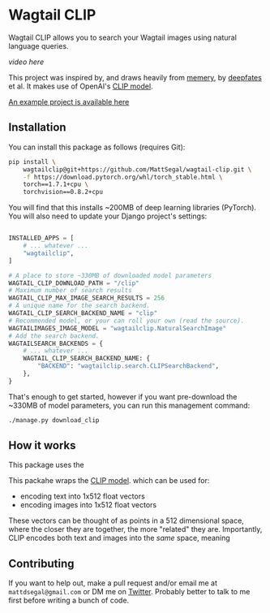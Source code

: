 # Wagtail CLIP

Wagtail CLIP allows you to search your Wagtail images using natural language queries.

_video here_

This project was inspired by, and draws heavily from [memery](https://github.com/deepfates/memery), by [deepfates](https://github.com/deepfates) et al.
It makes use of OpenAI's [CLIP model](https://github.com/openai/CLIP).

[An example project is available here](https://github.com/MattSegal/wagtail-clip-example)

## Installation

You can install this package as follows (requires Git):

```bash
pip install \
    wagtailclip@git+https://github.com/MattSegal/wagtail-clip.git \
    -f https://download.pytorch.org/whl/torch_stable.html \
    torch==1.7.1+cpu \
    torchvision==0.8.2+cpu
```

You will find that this installs ~200MB of deep learning libraries (PyTorch). You will also need to update your Django project's settings:

```python

INSTALLED_APPS = [
    # ... whatever ...
    "wagtailclip",
]

# A place to store ~330MB of downloaded model parameters
WAGTAIL_CLIP_DOWNLOAD_PATH = "/clip"
# Maximum number of search results
WAGTAIL_CLIP_MAX_IMAGE_SEARCH_RESULTS = 256
# A unique name for the search backend.
WAGTAIL_CLIP_SEARCH_BACKEND_NAME = "clip"
# Recommended model, or your can roll your own (read the source).
WAGTAILIMAGES_IMAGE_MODEL = "wagtailclip.NaturalSearchImage"
# Add the search backend.
WAGTAILSEARCH_BACKENDS = {
    # ... whatever ...
    WAGTAIL_CLIP_SEARCH_BACKEND_NAME: {
        "BACKEND": "wagtailclip.search.CLIPSearchBackend",
    },
}
```

That's enough to get started, however if you want pre-download the ~330MB of model parameters, you can run this management command:

```bash
./manage.py download_clip
```

## How it works

This package uses the

This packahe wraps the [CLIP model](https://github.com/openai/CLIP). which can be used for:

- encoding text into 1x512 float vectors
- encoding images into 1x512 float vectors

These vectors can be thought of as points in a 512 dimensional space, where the closer they are together, the more "related" they are.
Importantly, CLIP encodes both text and images into the _same_ space, meaning

## Contributing

If you want to help out, make a pull request and/or email me at `mattdsegal@gmail.com` or DM me on [Twitter](https://twitter.com/mattdsegal).
Probably better to talk to me first before writing a bunch of code.
